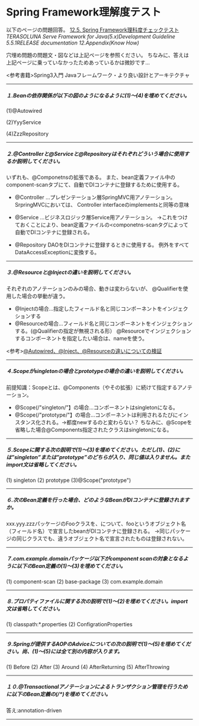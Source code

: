 # Spring Framework理解度テスト

以下のページの問題回答。
[12.5. Spring Framework理科度チェックテスト](http://terasolunaorg.github.io/guideline/5.5.1.RELEASE/ja/Appendix/SpringComprehensionCheck.html)
*TERASOLUNA Serve Framework for Java(5.x)Development Guideline 5.5.1RELEASE documentation 12.Appendix(Know How)*

穴埋め問題の問題文・図などは上記ページを参照ください。
ちなみに、答えは上記ページに乗っていなかったためあっているかは微妙です…

<参考書籍>Spring3入門 Javaフレームワーク・より良い設計とアーキテクチャ

---

##### １.Beanの依存関係が以下の図のようになるように(1)〜(4)を埋めてください。

(1)@Autowired

(2)YyyService

(4)ZzzRepository

---

##### ２.@Controllerと@Serviceと@Repositoryはそれぞれどういう場合に使用するか説明してください。
いずれも、@Componetnsの拡張である。
また、bean定義ファイル中のcomponent-scanタブにて、自動でDIコンテナに登録するために使用する。
- @Controller
  …プレゼンテーション層SpringMVC用アノテーション。SrpringMVCにおいては、
    Controller interfaceのimplementsと同等の意味
 
- @Service
  …ビジネスロジック層Service用アノテーション。
    →これをつけておくことにより、bean定義ファイルの<componetns-scanタグによって自動でDIコンテナに登録される。

- @Repository
    DAOをDIコンテナに登録するときに使用する。
    例外をすべてDataAccessExceptionに変換する。

---

##### ３.@Resourceと@Injectの違いを説明してください。
それぞれのアノテーションのみの場合、動きは変わらないが、
@Qualifierを使用した場合の挙動が違う。
- @Injectの場合…指定したフィールド名と同じコンポーネントをインジェクションする
- @Resourceの場合…フィールド名と同じコンポーネントをインジェクションする。(@Qualifierの指定が無視される形）
@Resourceでインジェクションするコンポーネントを指定したい場合は、nameを使う。

<参考>[@Autowired、@Inject、@Resourceの違いについての検証](https://qiita.com/KevinFQ/items/20a6d53a5f93e28ab9ef)

---

##### ４.Scopeがsingletonの場合とprototypeの場合の違いを説明してください。
前提知識：Scopeとは、@Components（やその拡張）に続けて指定するアノテーション。
- @Scope(/"singleton/"】の場合…コンポーネントはsingletonになる。
- @Scope(/"prototype/"】の場合…コンポーネントは利用されるたびにインスタンス化される。→都度newするのと変わらない？
ちなみに、@Scopeを省略した場合@Components指定されたクラスはsingletonになる。

---

##### ５.Scopeに関する次の説明で(1)～(3)を埋めてください。ただし(1)、(2)には”singleton”または”prototype”のどちらが入り、同じ値は入りません。またimport文は省略してください。
(1) singleton
(2) prototype
(3)@Scope("prototype")

---

##### ６.次のBean定義を行った場合、どのようなBeanがDIコンテナに登録されますか。
xxx.yyy.zzzパッケージのFooクラスを、について、fooというオブジェクト名（フィールド名）で宣言したbeanがDIコンテナに登録される。
→同じパッケージの同じクラスでも、違うオブジェクト名で宣言されたものは登録されない。

---

##### ７.com.example.domainパッケージ以下がcomponent scanの対象となるように以下のBean定義の(1)～(3)を埋めてください。
(1) component-scan
(2) base-package
(3) com.example.domain

---

##### ８.プロパティファイルに関する次の説明で(1)～(2)を埋めてください。import文は省略してください。
(1) classpath:*.properties
(2) ConfigrationProperties

---

##### ９.Springが提供するAOPのAdviceについての次の説明で(1)～(5)を埋めてください。尚、(1)～(5)には全て別の内容が入ります。
(1) Before
(2) After
(3) Around
(4) AfterReturning
(5) AfterThrowing

---

##### １０.@Transactionalアノテーションによるトランザクション管理を行うために以下のBean定義の(/*)を埋めてください。

答え:annotation-driven

---

